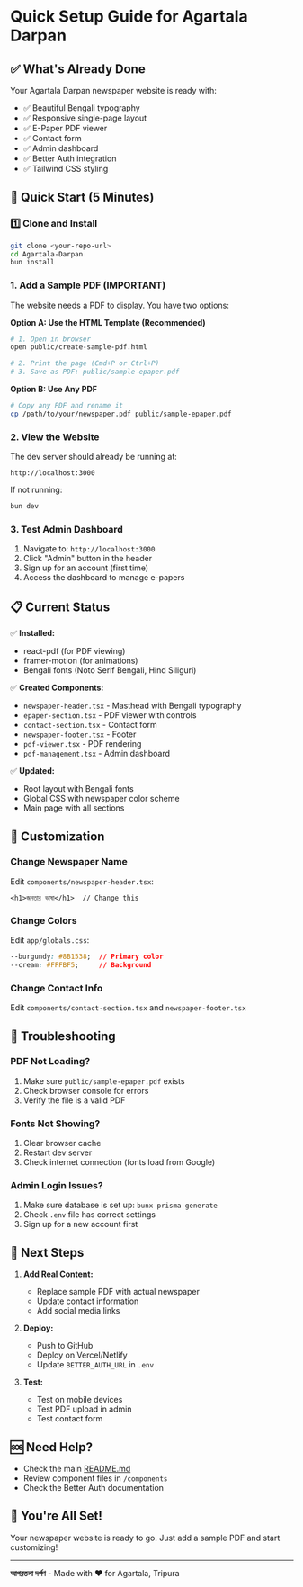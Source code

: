# Quick Setup Guide for Agartala Darpan

## ✅ What's Already Done

Your Agartala Darpan newspaper website is ready with:
- ✅ Beautiful Bengali typography
- ✅ Responsive single-page layout
- ✅ E-Paper PDF viewer
- ✅ Contact form
- ✅ Admin dashboard
- ✅ Better Auth integration
- ✅ Tailwind CSS styling

## 🎯 Quick Start (5 Minutes)

### 1️⃣ Clone and Install

```bash
git clone <your-repo-url>
cd Agartala-Darpan
bun install
```

### 1. Add a Sample PDF (IMPORTANT)

The website needs a PDF to display. You have two options:

**Option A: Use the HTML Template (Recommended)**
```bash
# 1. Open in browser
open public/create-sample-pdf.html

# 2. Print the page (Cmd+P or Ctrl+P)
# 3. Save as PDF: public/sample-epaper.pdf
```

**Option B: Use Any PDF**
```bash
# Copy any PDF and rename it
cp /path/to/your/newspaper.pdf public/sample-epaper.pdf
```

### 2. View the Website

The dev server should already be running at:
```
http://localhost:3000
```

If not running:
```bash
bun dev
```

### 3. Test Admin Dashboard

1. Navigate to: `http://localhost:3000`
2. Click "Admin" button in the header
3. Sign up for an account (first time)
4. Access the dashboard to manage e-papers

## 📋 Current Status

✅ **Installed:**
- react-pdf (for PDF viewing)
- framer-motion (for animations)
- Bengali fonts (Noto Serif Bengali, Hind Siliguri)

✅ **Created Components:**
- `newspaper-header.tsx` - Masthead with Bengali typography
- `epaper-section.tsx` - PDF viewer with controls
- `contact-section.tsx` - Contact form
- `newspaper-footer.tsx` - Footer
- `pdf-viewer.tsx` - PDF rendering
- `pdf-management.tsx` - Admin dashboard

✅ **Updated:**
- Root layout with Bengali fonts
- Global CSS with newspaper color scheme
- Main page with all sections

## 🎨 Customization

### Change Newspaper Name
Edit `components/newspaper-header.tsx`:
```tsx
<h1>জনতার ভাষা</h1>  // Change this
```

### Change Colors
Edit `app/globals.css`:
```css
--burgundy: #8B1538;  // Primary color
--cream: #FFFBF5;     // Background
```

### Change Contact Info
Edit `components/contact-section.tsx` and `newspaper-footer.tsx`

## 🔧 Troubleshooting

### PDF Not Loading?
1. Make sure `public/sample-epaper.pdf` exists
2. Check browser console for errors
3. Verify the file is a valid PDF

### Fonts Not Showing?
1. Clear browser cache
2. Restart dev server
3. Check internet connection (fonts load from Google)

### Admin Login Issues?
1. Make sure database is set up: `bunx prisma generate`
2. Check `.env` file has correct settings
3. Sign up for a new account first

## 📱 Next Steps

1. **Add Real Content:**
   - Replace sample PDF with actual newspaper
   - Update contact information
   - Add social media links

2. **Deploy:**
   - Push to GitHub
   - Deploy on Vercel/Netlify
   - Update `BETTER_AUTH_URL` in `.env`

3. **Test:**
   - Test on mobile devices
   - Test PDF upload in admin
   - Test contact form

## 🆘 Need Help?

- Check the main [README.md](README.md)
- Review component files in `/components`
- Check the Better Auth documentation

## 🎉 You're All Set!

Your newspaper website is ready to go. Just add a sample PDF and start customizing!

---

**আগরতলা দৰ্পণ** - Made with ❤️ for Agartala, Tripura
